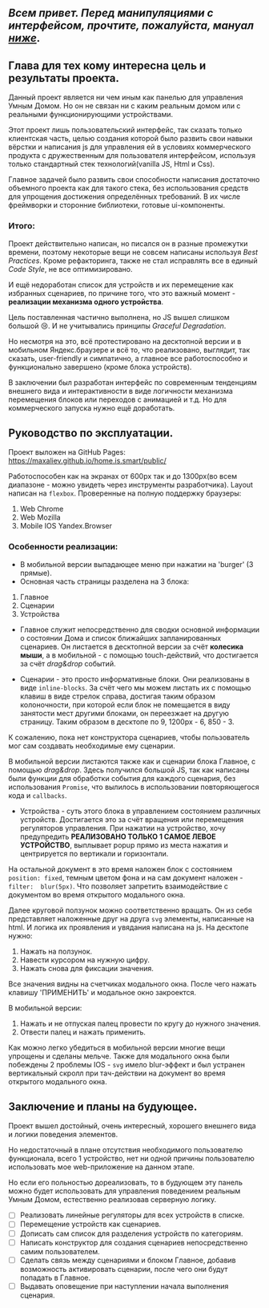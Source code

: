 ## _Всем привет. Перед манипуляциями с интерфейсом, прочтите, пожалуйста, мануал [ниже](#руководство-по-эксплуатации)_.
## Глава для тех кому интересна цель и результаты проекта. 

Данный проект является ни чем иным как панелью для управления Умным Домом. Но он не связан ни с каким реальным домом или с реальными функционирующими устройствами. 

Этот проект лишь пользовательский интерфейс, так сказать только клиентская часть, целью создания которой было развить свои навыки вёрстки и написания js для управления ей в условиях коммерческого продукта с дружественным для пользователя интерфейсом, используя только стандартный стек технологий(vanilla JS, Html и Css). 

Главное задачей было развить свои способности написания достаточно объемного проекта как для такого стека, без использования средств для упрощения достижения определённых требований. В их числе фреймворки и сторонние библиотеки, готовые ui-компоненты.
### Итого:
Проект действительно написан, но писался он в разные промежутки времени, поэтому некоторые вещи не совсем написаны используя _Best Practices_. Кроме рефакторинга, также не стал исправлять все в единый _Code Style_, не все оптимизировано. 

И ещё недоработан список для устройств и их перемещение как избранных сценариев, по причине того, что это важный момент - __реализации механизма одного устройства__. 

Цель поставленная частично выполнена, но JS вышел слишком большой :cry:. И не учитывались принципы _Graceful Degradation_. 

Но несмотря на это, всё протестировано на десктопной версии и в мобильном Яндекс.браузере и всё то, что реализовано, выглядит, так сказать, user-friendly и симпатично, а главное все работоспособно и функционально завершено (кроме блока устройств). 

В заключении был разработан интерфейс по современным тенденциям внешнего вида и интерактивности в виде логичности механизма перемещения блоков или переходов с анимацией и т.д. Но для коммерческого запуска нужно ещё доработать. 

## Руководство по эксплуатации.

Проект выложен на GitHub Pages: 
https://maxaliev.github.io/home.is.smart/public/

Работоспособен как на экранах от 600px так и до 1300px(во всем диапазоне - можно увидеть через инструменты разработчика). Layout написан на `flexbox`. Проверенные на полную поддержку браузеры:
1. Web Chrome
2. Web Mozilla
3. Mobile IOS Yandex.Browser

### Особенности реализации:
- В мобильной версии выпадающее меню при нажатии на 'burger' (3 прямые). 
- Основная часть страницы разделена на 3 блока: 
 1. Главное
 2. Сценарии
 3. Устройства
- Главное служит непосредственно для сводки основной информации о состоянии Дома и список ближайших запланированных сценариев. Он   листается в десктопной версии за счёт __колесика мыши__, а в мобильной - с помощью touch-действий, что достигается за счёт _drag&drop_ событий.

- Сценарии - это просто информативные блоки. Они реализованы в виде `inline-blocks`. За счёт чего мы можем листать их с помощью клавиш в виде стрелок справа, достигая таким образом колоночности, при которой если блок не помещается в виду занятости мест другими блоками, он переезжает на другую страницу. Таким образом в десктопе по 9, 1200px - 6, 850 - 3. 

К сожалению, пока нет конструктора сценариев, чтобы пользователь мог сам создавать необходимые ему сценарии.

В мобильной версии листаются также как и сценарии блока Главное, с помощью _drag&drop_. Здесь получился большой JS, так как написаны были функции для обработки события для каждого сценария, без использования `Promise`, что вылилось в использовании повторяющегося кода и `callbacks`. 

- Устройства - суть этого блока в управлением состоянием различных устройств. Достигается это за счёт вращения или перемещения регуляторов управления. При нажатии на устройство, хочу предупредить __РЕАЛИЗОВАНО ТОЛЬКО 1 САМОЕ ЛЕВОЕ УСТРОЙСТВО__, выплывает popup прямо из места нажатия и центрируется по вертикали и горизонтали. 

На остальной документ в это время наложен блок с состоянием `position: fixed`, темным цветом фона и на сам документ наложен - `filter: 
blur(5px)`. Что позволяет запретить взаимодействие с документом во время открытого модального окна. 

Далее круговой ползунок можно соответственно вращать. Он из себя представляет наложенные друг на друга `svg` элементы, написанные на html. И логика их проявления и увядания написана на js. 
На десктопе нужно:
1. Нажать на ползунок.
2. Навести курсором на нужную цифру.
3. Нажать снова для фиксации значения.

Все значения видны на счетчиках модального окна. После чего нажать клавишу 'ПРИМЕНИТЬ' и модальное окно закроектся.

В мобильной версии:
1. Нажать и не отпуская палец провести по кругу до нужного значения.
2. Отвести палец и нажать применить.

Как можно легко убедиться в мобильной версии многие вещи упрощены и сделаны мельче.
Также для модального окна были побеждены 2 проблемы IOS - `svg` имело blur-эффект и был устранен вертикальный скролл при тач-действии на документ во время открытого модального окна.

## Заключение и планы на будующее.

Проект вышел достойный, очень интересный, хорошего внешнего вида и логики поведения элементов. 

Но недостаточный в плане отсутствия необходимого пользователю функционала, всего 1 устройство, нет ни одной причины пользователю использовать мое web-приложение на данном этапе. 

Но если его польностью дореализовать, то в будующем эту панель можно будет использовать для управления поведением реальным Умным Домом, естественно реализовав серверную логику.

- [ ] Реализовать линейные регуляторы для всех устройств в списке.
- [ ] Перемещение устройств как сценариев.
- [ ] Дописать сам список для разделения устройств по категориям.
- [ ] Написать конструктор для создания сценариев непосредственно самим пользователем.
- [ ] Сделать связь между сценариями и блоком Главное, добавив возможность активировать сценарии, после чего они будут попадать в Главное.
- [ ] Выдавать оповещение при наступлении начала выполнения сценария.
